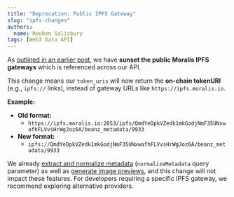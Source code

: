 ```yaml
---
title: "Deprecation: Public IPFS Gateway"
slug: "ipfs-changes"
authors:
  name: Reuben Salisbury
tags: [Web3 Data API]
---
```


As [outlined in an earlier post](/changelog/solana-token-metadata-enhancements#changes-to-ipfs-gateway-behavior), we have **sunset the public Moralis IPFS gateways** which is referenced across our API. 

<!-- truncate -->

This change means our `token_uris` will now return the **on-chain tokenURI** (e.g., `ipfs://` links), instead of gateway URLs like `https://ipfs.moralis.io`.

**Example:**

- **Old format:**
  - `https://ipfs.moralis.io:2053/ipfs/QmdYeDpkVZedk1mkGodjNmF35UNxwafhFLVvsHrWgJoz6A/beanz_metadata/9933`  
- **New format:**
  - `ipfs://QmdYeDpkVZedk1mkGodjNmF35UNxwafhFLVvsHrWgJoz6A/beanz_metadata/9933`

We already [extract and normalize metadata](/web3-data-api/evm/normalized-vs-non-normalized-metadata) (`normalizeMetadata` query parameter) as well as [generate image previews](/web3-data-api/evm/nft-image-previews), and this change will not impact these features. For developers requiring a specific IPFS gateway, we recommend exploring alternative providers.
